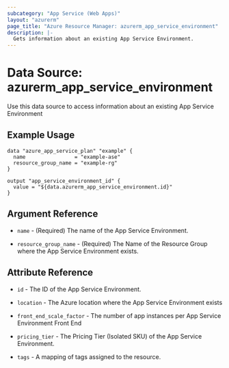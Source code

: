 ```yaml
---
subcategory: "App Service (Web Apps)"
layout: "azurerm"
page_title: "Azure Resource Manager: azurerm_app_service_environment"
description: |-
  Gets information about an existing App Service Environment.
---
```


# Data Source: azurerm_app_service_environment

Use this data source to access information about an existing App Service Environment

## Example Usage

```hcl
data "azure_app_service_plan" "example" {
  name                = "example-ase"
  resource_group_name = "example-rg"
}

output "app_service_environment_id" {
  value = "${data.azurerm_app_service_environment.id}"
}

```

## Argument Reference

* `name` - (Required) The name of the App Service Environment.

* `resource_group_name` - (Required) The Name of the Resource Group where the App Service Environment exists.

## Attribute Reference

* `id` - The ID of the App Service Environment.

* `location` - The Azure location where the App Service Environment exists

* `front_end_scale_factor` - The number of app instances per App Service Environment Front End

* `pricing_tier` - The Pricing Tier (Isolated SKU) of the App Service Environment.

* `tags` - A mapping of tags assigned to the resource.